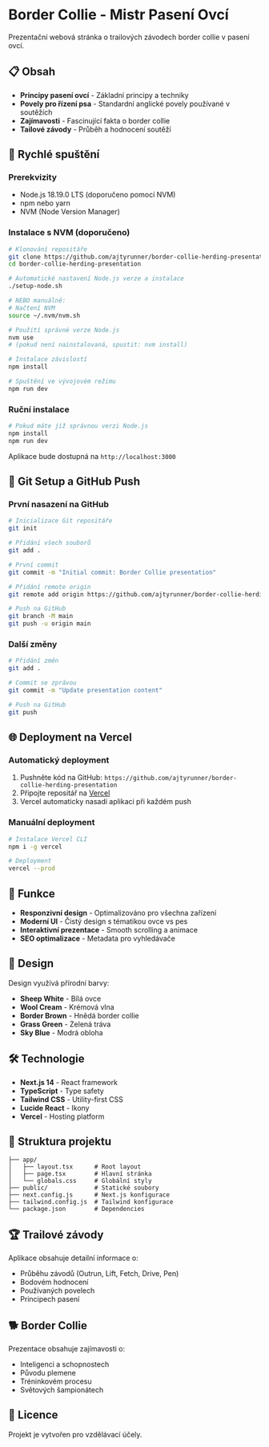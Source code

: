 # Border Collie - Mistr Pasení Ovcí

Prezentační webová stránka o trailových závodech border collie v pasení ovcí.

## 📋 Obsah

- **Principy pasení ovcí** - Základní principy a techniky
- **Povely pro řízení psa** - Standardní anglické povely používané v soutěžích
- **Zajímavosti** - Fascinující fakta o border collie
- **Tailové závody** - Průběh a hodnocení soutěží

## 🚀 Rychlé spuštění

### Prerekvizity
- Node.js 18.19.0 LTS (doporučeno pomocí NVM)
- npm nebo yarn
- NVM (Node Version Manager)

### Instalace s NVM (doporučeno)
```bash
# Klonování repositáře
git clone https://github.com/ajtyrunner/border-collie-herding-presentation.git
cd border-collie-herding-presentation

# Automatické nastavení Node.js verze a instalace
./setup-node.sh

# NEBO manuálně:
# Načtení NVM
source ~/.nvm/nvm.sh

# Použití správné verze Node.js
nvm use
# (pokud není nainstalovaná, spustit: nvm install)

# Instalace závislostí
npm install

# Spuštění ve vývojovém režimu
npm run dev
```

### Ruční instalace
```bash
# Pokud máte již správnou verzi Node.js
npm install
npm run dev
```

Aplikace bude dostupná na `http://localhost:3000`

## 🐙 Git Setup a GitHub Push

### První nasazení na GitHub
```bash
# Inicializace Git repositáře
git init

# Přidání všech souborů
git add .

# První commit
git commit -m "Initial commit: Border Collie presentation"

# Přidání remote origin
git remote add origin https://github.com/ajtyrunner/border-collie-herding-presentation.git

# Push na GitHub
git branch -M main
git push -u origin main
```

### Další změny
```bash
# Přidání změn
git add .

# Commit se zprávou
git commit -m "Update presentation content"

# Push na GitHub
git push
```

## 🌐 Deployment na Vercel

### Automatický deployment
1. Pushněte kód na GitHub: `https://github.com/ajtyrunner/border-collie-herding-presentation`
2. Připojte repositář na [Vercel](https://vercel.com)
3. Vercel automaticky nasadí aplikaci při každém push

### Manuální deployment
```bash
# Instalace Vercel CLI
npm i -g vercel

# Deployment
vercel --prod
```

## 📱 Funkce

- **Responzivní design** - Optimalizováno pro všechna zařízení
- **Moderní UI** - Čistý design s tématikou ovce vs pes
- **Interaktivní prezentace** - Smooth scrolling a animace
- **SEO optimalizace** - Metadata pro vyhledávače

## 🎨 Design

Design využívá přírodní barvy:
- **Sheep White** - Bílá ovce
- **Wool Cream** - Krémová vlna
- **Border Brown** - Hnědá border collie
- **Grass Green** - Zelená tráva
- **Sky Blue** - Modrá obloha

## 🛠️ Technologie

- **Next.js 14** - React framework
- **TypeScript** - Type safety
- **Tailwind CSS** - Utility-first CSS
- **Lucide React** - Ikony
- **Vercel** - Hosting platform

## 📂 Struktura projektu

```
├── app/
│   ├── layout.tsx      # Root layout
│   ├── page.tsx        # Hlavní stránka
│   └── globals.css     # Globální styly
├── public/             # Statické soubory
├── next.config.js      # Next.js konfigurace
├── tailwind.config.js  # Tailwind konfigurace
└── package.json        # Dependencies
```

## 🏆 Trailové závody

Aplikace obsahuje detailní informace o:
- Průběhu závodů (Outrun, Lift, Fetch, Drive, Pen)
- Bodovém hodnocení
- Používaných povelech
- Principech pasení

## 🐕 Border Collie

Prezentace obsahuje zajímavosti o:
- Inteligenci a schopnostech
- Původu plemene
- Tréninkovém procesu
- Světových šampionátech

## 📄 Licence

Projekt je vytvořen pro vzdělávací účely. 